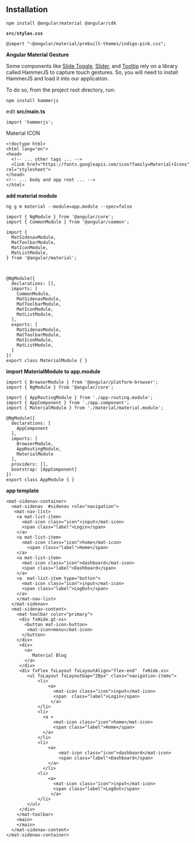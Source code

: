## Installation

```
npm install @angular/material @angular/cdk
```

**`src/styles.css`**

```
@import "~@angular/material/prebuilt-themes/indigo-pink.css";
```

**Angular Material Gesture**

Some components like [Slide Toggle](https://material.angular.io/components/slide-toggle/overview), [Slider](https://material.angular.io/components/slider/overview), and [Tooltip](https://material.angular.io/components/tooltip/overview) rely on a library called HammerJS to capture touch gestures. So, you will need to install HammerJS and load it into our application.

To do so, from the project root directory, run:

```
npm install hammerjs
```

edit  **src/main.ts**

```
import 'hammerjs'; 
```

Material ICON

```
<!doctype html>
<html lang="en">
<head>
  <!-- ... other tags ... -->
  <link href="https://fonts.googleapis.com/icon?family=Material+Icons" rel="stylesheet">
</head>
<!-- ... body and app root ... -->
</html>
```

**add material module**

```
ng g m material --module=app.module --spec=false
```

```
import { NgModule } from '@angular/core';
import { CommonModule } from '@angular/common';

import {
  MatSidenavModule,
  MatToolbarModule,
  MatIconModule,
  MatListModule,
} from '@angular/material';



@NgModule({
  declarations: [],
  imports: [
    CommonModule,
    MatSidenavModule,
    MatToolbarModule,
    MatIconModule,
    MatListModule,    
  ],
  exports: [
    MatSidenavModule,
    MatToolbarModule,
    MatIconModule,
    MatListModule,
  ]
})
export class MaterialModule { }
```

**import MaterialModule to app.module**

```
import { BrowserModule } from '@angular/platform-browser';
import { NgModule } from '@angular/core';

import { AppRoutingModule } from './app-routing.module';
import { AppComponent } from './app.component';
import { MaterialModule } from './material/material.module';

@NgModule({
  declarations: [
    AppComponent
  ],
  imports: [
    BrowserModule,
    AppRoutingModule,
    MaterialModule
  ],
  providers: [],
  bootstrap: [AppComponent]
})
export class AppModule { }
```

**app template**

```
<mat-sidenav-container>
  <mat-sidenav  #sidenav role="navigation">
   <mat-nav-list>
    <a mat-list-item>
      <mat-icon class="icon">input</mat-icon>
      <span class="label">Login</span>
    </a>
    <a mat-list-item>
      <mat-icon class="icon">home</mat-icon>  
        <span class="label">Home</span>
    </a>
    <a mat-list-item>
      <mat-icon class="icon">dashboard</mat-icon>  
      <span class="label">Dashboard</span>
    </a>
    <a  mat-list-item type="button">
      <mat-icon class="icon">input</mat-icon>
      <span class="label">LogOut</span>
    </a>  
    </mat-nav-list>
  </mat-sidenav>
  <mat-sidenav-content>
    <mat-toolbar color="primary">
     <div fxHide.gt-xs>
       <button mat-icon-button>
        <mat-icon>menu</mat-icon>
      </button>
    </div>
     <div>
       <a>
          Material Blog
       </a>
     </div>
     <div fxFlex fxLayout fxLayoutAlign="flex-end"  fxHide.xs>
        <ul fxLayout fxLayoutGap="20px" class="navigation-items">
            <li>
                <a>
                  <mat-icon class="icon">input</mat-icon>
                  <span  class="label">Login</span>
                 </a>
            </li>
            <li>
              <a >
                  <mat-icon class="icon">home</mat-icon>
                  <span class="label">Home</span>
              </a>
            </li>
            <li>
                <a>
                    <mat-icon class="icon">dashboard</mat-icon>
                    <span class="label">Dashboard</span>
                </a>
              </li>
            <li>
                <a>
                  <mat-icon class="icon">input</mat-icon>
                  <span class="label">LogOut</span>
                 </a>
            </li>
        </ul>
     </div>
    </mat-toolbar>
    <main>
    </main>
  </mat-sidenav-content>
</mat-sidenav-container>
```



